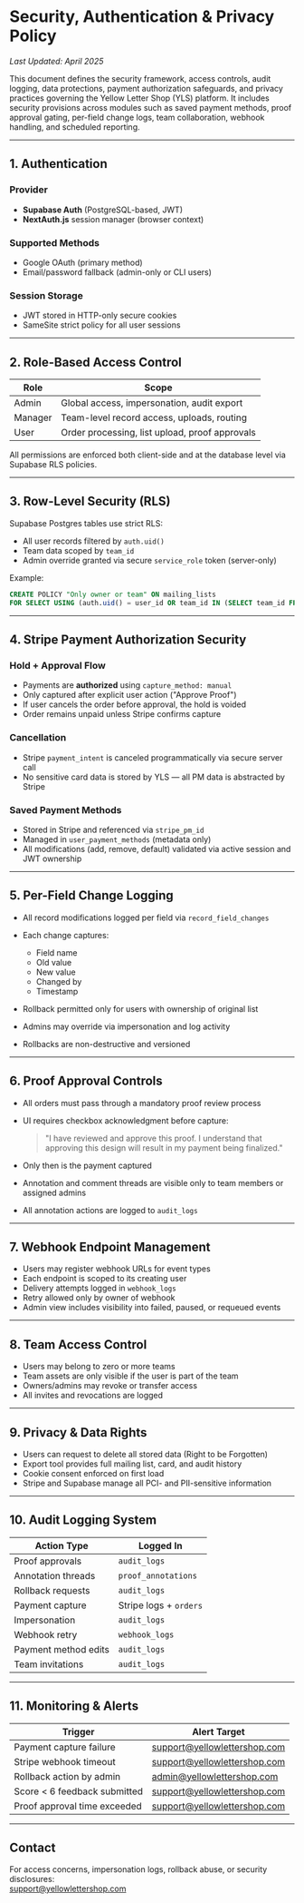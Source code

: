 # Security, Authentication & Privacy Policy

*Last Updated: April 2025*

This document defines the security framework, access controls, audit logging, data protections, payment authorization safeguards, and privacy practices governing the Yellow Letter Shop (YLS) platform. It includes security provisions across modules such as saved payment methods, proof approval gating, per-field change logs, team collaboration, webhook handling, and scheduled reporting.

---

## 1. Authentication

### Provider
- **Supabase Auth** (PostgreSQL-based, JWT)
- **NextAuth.js** session manager (browser context)

### Supported Methods
- Google OAuth (primary method)
- Email/password fallback (admin-only or CLI users)

### Session Storage
- JWT stored in HTTP-only secure cookies
- SameSite strict policy for all user sessions

---

## 2. Role-Based Access Control

| Role     | Scope                                           |
|----------|--------------------------------------------------|
| Admin    | Global access, impersonation, audit export       |
| Manager  | Team-level record access, uploads, routing       |
| User     | Order processing, list upload, proof approvals   |

All permissions are enforced both client-side and at the database level via Supabase RLS policies.

---

## 3. Row-Level Security (RLS)

Supabase Postgres tables use strict RLS:
- All user records filtered by `auth.uid()`
- Team data scoped by `team_id`
- Admin override granted via secure `service_role` token (server-only)

Example:
```sql
CREATE POLICY "Only owner or team" ON mailing_lists
FOR SELECT USING (auth.uid() = user_id OR team_id IN (SELECT team_id FROM team_members WHERE user_id = auth.uid()));
```

---

## 4. Stripe Payment Authorization Security

### Hold + Approval Flow
- Payments are **authorized** using `capture_method: manual`
- Only captured after explicit user action ("Approve Proof")
- If user cancels the order before approval, the hold is voided
- Order remains unpaid unless Stripe confirms capture

### Cancellation
- Stripe `payment_intent` is canceled programmatically via secure server call
- No sensitive card data is stored by YLS — all PM data is abstracted by Stripe

### Saved Payment Methods
- Stored in Stripe and referenced via `stripe_pm_id`
- Managed in `user_payment_methods` (metadata only)
- All modifications (add, remove, default) validated via active session and JWT ownership

---

## 5. Per-Field Change Logging

- All record modifications logged per field via `record_field_changes`
- Each change captures:
  - Field name
  - Old value
  - New value
  - Changed by
  - Timestamp

- Rollback permitted only for users with ownership of original list
- Admins may override via impersonation and log activity
- Rollbacks are non-destructive and versioned

---

## 6. Proof Approval Controls

- All orders must pass through a mandatory proof review process
- UI requires checkbox acknowledgment before capture:
  > "I have reviewed and approve this proof. I understand that approving this design will result in my payment being finalized."

- Only then is the payment captured
- Annotation and comment threads are visible only to team members or assigned admins
- All annotation actions are logged to `audit_logs`

---

## 7. Webhook Endpoint Management

- Users may register webhook URLs for event types
- Each endpoint is scoped to its creating user
- Delivery attempts logged in `webhook_logs`
- Retry allowed only by owner of webhook
- Admin view includes visibility into failed, paused, or requeued events

---

## 8. Team Access Control

- Users may belong to zero or more teams
- Team assets are only visible if the user is part of the team
- Owners/admins may revoke or transfer access
- All invites and revocations are logged

---

## 9. Privacy & Data Rights

- Users can request to delete all stored data (Right to be Forgotten)
- Export tool provides full mailing list, card, and audit history
- Cookie consent enforced on first load
- Stripe and Supabase manage all PCI- and PII-sensitive information

---

## 10. Audit Logging System

| Action Type         | Logged In            |
|---------------------|----------------------|
| Proof approvals     | `audit_logs`         |
| Annotation threads  | `proof_annotations`  |
| Rollback requests   | `audit_logs`         |
| Payment capture     | Stripe logs + `orders` |
| Impersonation       | `audit_logs`         |
| Webhook retry       | `webhook_logs`       |
| Payment method edits| `audit_logs`         |
| Team invitations    | `audit_logs`         |

---

## 11. Monitoring & Alerts

| Trigger                       | Alert Target               |
|-------------------------------|----------------------------|
| Payment capture failure       | support@yellowlettershop.com |
| Stripe webhook timeout        | support@yellowlettershop.com |
| Rollback action by admin      | admin@yellowlettershop.com   |
| Score < 6 feedback submitted  | support@yellowlettershop.com |
| Proof approval time exceeded  | support@yellowlettershop.com |

---

## Contact

For access concerns, impersonation logs, rollback abuse, or security disclosures:  
support@yellowlettershop.com